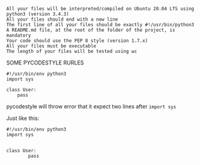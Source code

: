     All your files will be interpreted/compiled on Ubuntu 20.04 LTS using python3 (version 3.4.3)
    All your files should end with a new line
    The first line of all your files should be exactly #!/usr/bin/python3
    A README.md file, at the root of the folder of the project, is mandatory
    Your code should use the PEP 8 style (version 1.7.x)
    All your files must be executable
    The length of your files will be tested using wc

SOME PYCODESTYLE RURLES

```
#!/usr/bin/env python3
import sys

class User:
	pass
```
pycodestyle will throw error that it expect two lines after ```import sys```

Just like this:

```
#!/usr/bin/env python3
import sys


class User:
        pass
```
